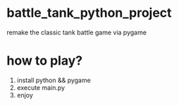 # battle_tank_python_project
remake the classic tank battle game via pygame  
# how to play?  
1. install python && pygame  
2. execute main.py
3. enjoy
